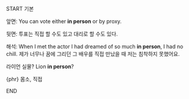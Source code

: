 START
기본

앞면:
You can vote either **in person** or by proxy. 

뒷면:
투표는 직접 할 수도 있고 대리로 할 수도 있다.

해석:
When I met the actor I had dreamed of so much **in person**, I had no chill. 
제가 너무나 꿈에 그리던 그 배우를 직접 만났을 때 저는 침착하지 못했어요.

라이언 실물?
Lion **in person**?

{phr} 몸소, 직접
<!--ID: 1743591896154-->
END